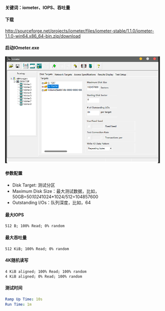 #### 关键词：iometer、IOPS、吞吐量

#### 下载
http://sourceforge.net/projects/iometer/files/iometer-stable/1.1.0/iometer-1.1.0-win64.x86_64-bin.zip/download

#### 启动IOmeter.exe
![clipboard.png](https://raw.githubusercontent.com/longtds/longtds.github.io/master/_posts/media/20191030142434.png)

#### 参数配置
  * Disk Target: 测试分区
  * Maximum Disk Size：最大测试数据，比如，50GB=50*1024*1024*1024/512=104857600
  * Outstanding I/Os：队列深度，比如，64

#### 最大IOPS
```
512 B; 100% Read; 0% random
```

#### 最大吞吐量
```
512 KiB; 100% Read; 0% random
```

#### 4K随机读写
```
4 KiB aligned; 100% Read; 100% random
4 KiB aligned; 0% Read; 100% random
```

#### 测试时间
```yaml
Ramp Up Time: 10s
Run Time: 1m
```
